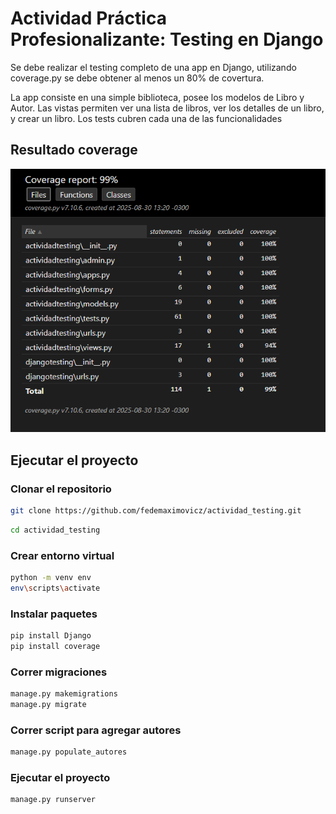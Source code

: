 # Actividad Práctica Profesionalizante: Testing en Django
Se debe realizar el testing completo de una app en Django, utilizando coverage.py se debe obtener al menos un 80% de covertura.

La app consiste en una simple biblioteca, posee los modelos de Libro y Autor. Las vistas permiten ver una lista de libros, ver los detalles de un libro, y crear un libro. Los tests cubren cada una de las funcionalidades

## Resultado coverage
![Resultado de coverage.py](resultado_coverage.png)


## Ejecutar el proyecto
### Clonar el repositorio
```bash 
git clone https://github.com/fedemaximovicz/actividad_testing.git
```
```bash
cd actividad_testing
```
### Crear entorno virtual
```bash
python -m venv env
env\scripts\activate
```

### Instalar paquetes
```bash
pip install Django 
pip install coverage
```

### Correr migraciones
```bash
manage.py makemigrations
manage.py migrate
```

### Correr script para agregar autores
```bash
manage.py populate_autores
```

### Ejecutar el proyecto
```bash
manage.py runserver
```